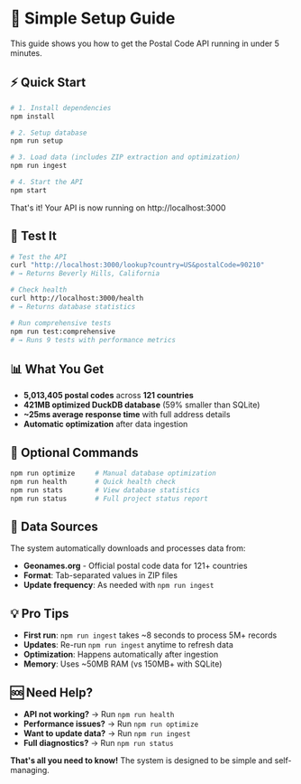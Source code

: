 # 🚀 Simple Setup Guide

This guide shows you how to get the Postal Code API running in under 5 minutes.

## ⚡ Quick Start

```bash
# 1. Install dependencies
npm install

# 2. Setup database
npm run setup

# 3. Load data (includes ZIP extraction and optimization)
npm run ingest

# 4. Start the API
npm start
```

That's it! Your API is now running on http://localhost:3000

## 🧪 Test It

```bash
# Test the API
curl "http://localhost:3000/lookup?country=US&postalCode=90210"
# → Returns Beverly Hills, California

# Check health
curl http://localhost:3000/health
# → Returns database statistics

# Run comprehensive tests
npm run test:comprehensive
# → Runs 9 tests with performance metrics
```

## 📊 What You Get

- **5,013,405 postal codes** across **121 countries**
- **421MB optimized DuckDB database** (59% smaller than SQLite)
- **~25ms average response time** with full address details
- **Automatic optimization** after data ingestion

## 🔧 Optional Commands

```bash
npm run optimize     # Manual database optimization
npm run health       # Quick health check
npm run stats        # View database statistics
npm run status       # Full project status report
```

## 📁 Data Sources

The system automatically downloads and processes data from:
- **Geonames.org** - Official postal code data for 121+ countries
- **Format**: Tab-separated values in ZIP files
- **Update frequency**: As needed with `npm run ingest`

## 💡 Pro Tips

- **First run**: `npm run ingest` takes ~8 seconds to process 5M+ records
- **Updates**: Re-run `npm run ingest` anytime to refresh data  
- **Optimization**: Happens automatically after ingestion
- **Memory**: Uses ~50MB RAM (vs 150MB+ with SQLite)

## 🆘 Need Help?

- **API not working?** → Run `npm run health`
- **Performance issues?** → Run `npm run optimize` 
- **Want to update data?** → Run `npm run ingest`
- **Full diagnostics?** → Run `npm run status`

**That's all you need to know!** The system is designed to be simple and self-managing. 